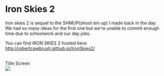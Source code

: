<h1>Iron Skies 2</h1>
Iron skies 2 is sequel to the SHMUP(shoot em up) I made back in the day. We had so many ideas for the first one
but we're unable to commit enough time due to schoolwork and our day jobs. 

You can find IRON SKIES 2 hosted here: http://robertcawbrush.github.io/IronSkies2/ 

<br>
Title Screen <br>
<img src="/assets/IS-preview.jpg">

